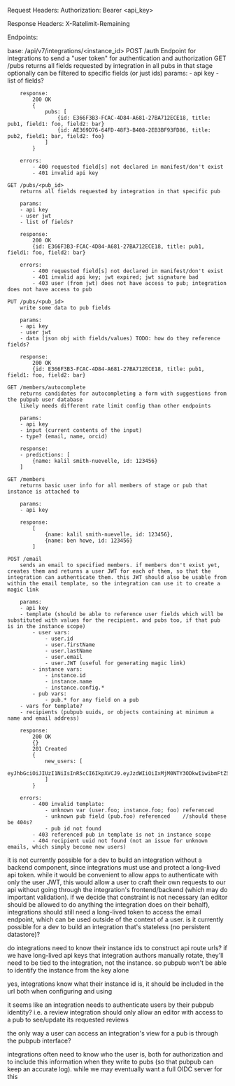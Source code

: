 Request Headers:
Authorization: Bearer <api_key>

Response Headers:
X-Ratelimit-Remaining

Endpoints:

base: /api/v7/integrations/<instance_id>
POST /auth
Endpoint for integrations to send a "user token" for authentication and authorization
GET /pubs
returns all fields requested by integration in all pubs in that stage
optionally can be filtered to specific fields (or just ids)
params: - api key - list of fields?

    	response:
    		200 OK
    		{
    			pubs: [
    				{id: E366F3B3-FCAC-4D84-A681-27BA712ECE18, title: pub1, field1: foo, field2: bar}
    				{id: AE369D76-64FD-48F3-B408-2EB3BF93FD86, title: pub2, field1: bar, field2: foo}
    			]
    		}

    	errors:
    		- 400 requested field[s] not declared in manifest/don't exist
    		- 401 invalid api key

    GET /pubs/<pub_id>
    	returns all fields requested by integration in that specific pub

    	params:
    	- api key
    	- user jwt
    	- list of fields?

    	response:
    		200 OK
    		{id: E366F3B3-FCAC-4D84-A681-27BA712ECE18, title: pub1, field1: foo, field2: bar}

    	errors:
    		- 400 requested field[s] not declared in manifest/don't exist
    		- 401 invalid api key; jwt expired; jwt signature bad
    		- 403 user (from jwt) does not have access to pub; integration does not have access to pub

    PUT /pubs/<pub_id>
    	write some data to pub fields

    	params:
    	- api key
    	- user jwt
    	- data (json obj with fields/values) TODO: how do they reference fields?

    	response:
    		200 OK
    		{id: E366F3B3-FCAC-4D84-A681-27BA712ECE18, title: pub1, field1: foo, field2: bar}

    GET /members/autocomplete
    	returns candidates for autocompleting a form with suggestions from the pubpub user database
    	likely needs different rate limit config than other endpoints

    	params:
    	- api key
    	- input (current contents of the input)
    	- type? (email, name, orcid)

    	response:
    	- predictions: [
    		{name: kalil smith-nuevelle, id: 123456}
    	]

    GET /members
    	returns basic user info for all members of stage or pub that instance is attached to

    	params:
    	- api key

    	response:
    		[
    			{name: kalil smith-nuevelle, id: 123456},
    			{name: ben howe, id: 123456}
    		]

    POST /email
    	sends an email to specified members. if members don't exist yet, creates them and returns a user JWT for each of them, so that the integration can authenticate them. this JWT should also be usable from within the email template, so the integration can use it to create a magic link

    	params:
    	- api key
    	- template (should be able to reference user fields which will be substituted with values for the recipient. and pubs too, if that pub is in the instance scope)
    		- user vars:
    			- user.id
    			- user.firstName
				- user.lastName
    			- user.email
    			- user.JWT (useful for generating magic link)
    		- instance vars:
    			- instance.id
    			- instance.name
    			- instance.config.*
    		- pub vars:
    			- pub.* for any field on a pub
    	- vars for template?
    	- recipients (pubpub uuids, or objects containing at minimum a name and email address)

    	response:
    		200 OK
    		{}
    		201 Created
    		{
    			new_users: [
    				eyJhbGciOiJIUzI1NiIsInR5cCI6IkpXVCJ9.eyJzdWIiOiIxMjM0NTY3ODkwIiwibmFtZSI6IkthbGlsIFNtaXRoLU51ZXZlbGxlIiwiaWF0IjoxNTE2MjM5MDIyfQ.0amCKENy0_eCXUufhZFIdJuYiXWf40V2CAEixe46xKg
    			]
    		}

    	errors:
    		- 400 invalid template:
    			- unknown var (user.foo; instance.foo; foo) referenced
    			- unknown pub field (pub.foo) referenced 	//should these be 404s?
    			- pub id not found
    		- 403 referenced pub in template is not in instance scope
    		- 404 recipient uuid not found (not an issue for unknown emails, which simply become new users)

it is not currently possible for a dev to build an integration without a backend component, since integrations must use and protect a long-lived api token. while it would be convenient to allow apps to authenticate with only the user JWT, this would allow a user to craft their own requests to our api without going through the integration's frontend/backend (which may do important validation). if we decide that constraint is not necessary (an editor should be allowed to do anything the integration does on their behalf), integrations should still need a long-lived token to access the email endpoint, which can be used outside of the context of a user.
is it currently possible for a dev to build an integration that's stateless (no persistent datastore)?

do integrations need to know their instance ids to construct api route urls?
if we have long-lived api keys that integration authors manually rotate, they'll need to be tied to the integration, not the instance. so pubpub won't be able to identify the instance from the key alone

yes, integrations know what their instance id is, it should be included in the url both when configuring and using

it seems like an integration needs to authenticate users by their pubpub identity? i.e. a review integration should only allow an editor with access to a pub to see/update its requested reviews

the only way a user can access an integration's view for a pub is through the pubpub interface?

integrations often need to know who the user is, both for authorization and to include this information when they write to pubs (so that pubpub can keep an accurate log). while we may eventually want a full OIDC server for this
